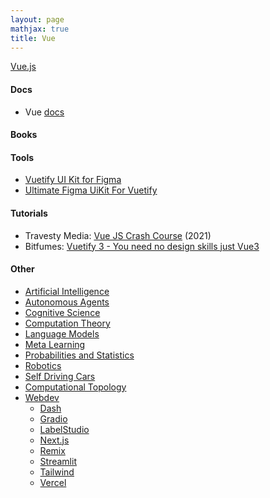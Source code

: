 ```yaml
---
layout: page
mathjax: true
title: Vue
---
```

[Vue.js](https://vuejs.org/)

#### Docs
* Vue [docs](https://vuejs.org/guide/introduction.html)

#### Books

#### Tools
* [Vuetify UI Kit for Figma](https://store.vuetifyjs.com/collections/ui-kits/products/vuetify-ui-kit-figma)
* [Ultimate Figma UiKit For Vuetify](https://store.vuetifyjs.com/products/ultimate-figma-uikit-for-vuetify-1?variant=43418187366622)

#### Tutorials
* Travesty Media: [Vue JS Crash Course](https://www.youtube.com/watch?v=qZXt1Aom3Cs) (2021)
* Bitfumes: [Vuetify 3 - You need no design skills just Vue3](https://www.youtube.com/watch?v=MWSP6PGHAb4)

#### Other
* [Artificial Intelligence](/artificial_intelligence)
* [Autonomous Agents](/autonomous_agents)
* [Cognitive Science](/cognitive_science)
* [Computation Theory](/computation_theory)
* [Language Models](/language_models)
* [Meta Learning](/meta_learning)
* [Probabilities and Statistics](/probabilities_and_statistics)
* [Robotics](/robotics)
* [Self Driving Cars](/self_driving_cars)
* [Computational Topology](/computational_topology)
* [Webdev](/webdev)
  * [Dash](/webdev/dash)
  * [Gradio](/webdev/gradio)
  * [LabelStudio](/webdev/label_studio)
  * [Next.js](/webdev/next_js)
  * [Remix](/webdev/remix)
  * [Streamlit](/webdev/streamlit)
  * [Tailwind](/webdev/tailwind)
  * [Vercel](/webdev/vercel)
